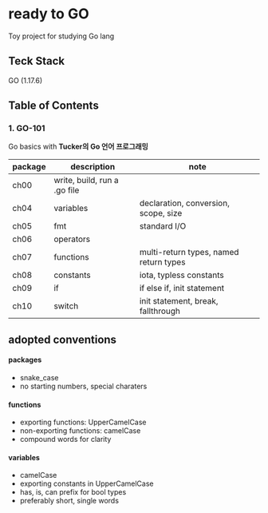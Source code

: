 # ready to GO
Toy project for studying Go lang

## Teck Stack
GO (1.17.6)

## Table of Contents
### 1. GO-101
Go basics with **Tucker의 Go 언어 프로그래밍**  

|package|description|note|
|-------|-----------|---|
|ch00|write, build, run a .go file| |
|ch04|variables|declaration, conversion, scope, size|
|ch05|fmt|standard I/O|
|ch06|operators| |
|ch07|functions|multi-return types, named return types |
|ch08|constants|iota, typless constants |
|ch09|if|if else if, init statement|
|ch10|switch|init statement, break, fallthrough |


## adopted conventions
#### packages
* snake_case
* no starting numbers, special charaters

#### functions
* exporting functions: UpperCamelCase
* non-exporting functions: camelCase
* compound words for clarity

#### variables
* camelCase
* exporting constants in UpperCamelCase
* has, is, can prefix for bool types
* preferably short, single words
